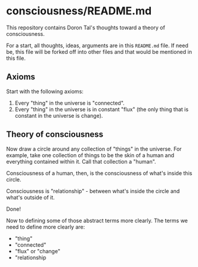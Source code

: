 # consciousness/README.md

This repository contains Doron Tal's thoughts toward a theory of
consciousness.

For a start, all thoughts, ideas, arguments are in this `README.md`
file. If need be, this file will be forked off into other files and
that would be mentioned in this file.

## Axioms

Start with the following axioms:

1. Every "thing" in the universe is "connected".
2. Every "thing" in the universe is in constant "flux" (the only thing
that is constant in the universe is change).

## Theory of consciousness

Now draw a circle around any collection of "things" in the universe.
For example, take one collection of things to be the skin of a human
and everything contained within it. Call that collection a "human".

Consciousness of a human, then, is the consciousness of what's inside this circle.

Consciousness is "relationship" - between what's inside the circle and what's outside of it.

Done!

Now to defining some of those abstract terms more clearly. The terms we need to define more clearly are:
* "thing"
* "connected"
* "flux" or "change"
* "relationship
